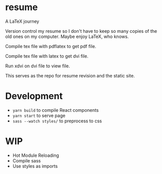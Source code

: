resume
======

A LaTeX journey

Version control my resume so I don't have to keep so many copies of the old ones on my computer. Maybe enjoy LaTeX, who knows.

Compile tex file with pdflatex to get pdf file.

Compile tex file with latex to get dvi file.

Run xdvi on dvi file to view file.

This serves as the repo for resume revision and the static site.

# Development

* `yarn build` to compile React components
* `yarn start` to serve page
* `sass --watch styles/` to preprocess to css

# WIP
- Hot Module Reloading
- Compile sass
- Use styles as imports
